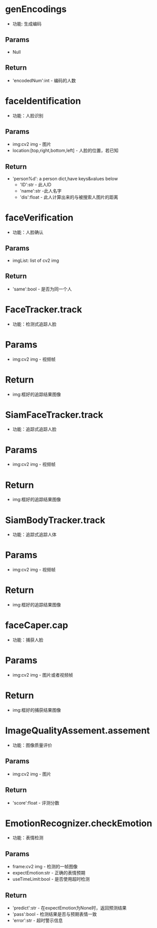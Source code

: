 # genEncodings
- 功能: 生成编码
## Params
- Null
## Return
- 'encodedNum':int - 编码的人数 

# faceIdentification
- 功能：人脸识别
## Params
- img:cv2 img - 图片
- location:[top,right,bottom,left] - 人脸的位置，若已知
## Return
- 'person%d': a person dict,have keys&values below
    + 'ID':str - 此人ID
    + 'name':str -此人名字
    + 'dis':float - 此人计算出来的与被搜索人图片的距离
    
 # faceVerification
- 功能：人脸确认
## Params
- imgList: list of cv2 img
## Return
- 'same':bool - 是否为同一个人

# FaceTracker.track
- 功能：检测式追踪人脸
# Params
- img:cv2 img - 视频帧
# Return
- img:框好的追踪结果图像

# SiamFaceTracker.track
- 功能：追踪式追踪人脸
# Params
- img:cv2 img - 视频帧
# Return
- img:框好的追踪结果图像

# SiamBodyTracker.track
- 功能：追踪式追踪人体
# Params
- img:cv2 img - 视频帧
# Return
- img:框好的追踪结果图像

# faceCaper.cap
- 功能：捕获人脸
# Params
- img:cv2 img - 图片或者视频帧
# Return
- img:框好的捕获结果图像

# ImageQualityAssement.assement
- 功能：图像质量评价
## Params
- img:cv2 img - 图片
## Return
- 'score':float - 评测分数

# EmotionRecognizer.checkEmotion
- 功能：表情检测
## Params
- frame:cv2 img - 检测的一帧图像
- expectEmotion:str - 正确的表情预期
- useTimeLimit:bool - 是否使用超时检测
## Return
- 'predict':str - 在expectEmotion为None时，返回预测结果
- 'pass':bool - 检测结果是否与预期表情一致
- 'error':str - 超时警示信息